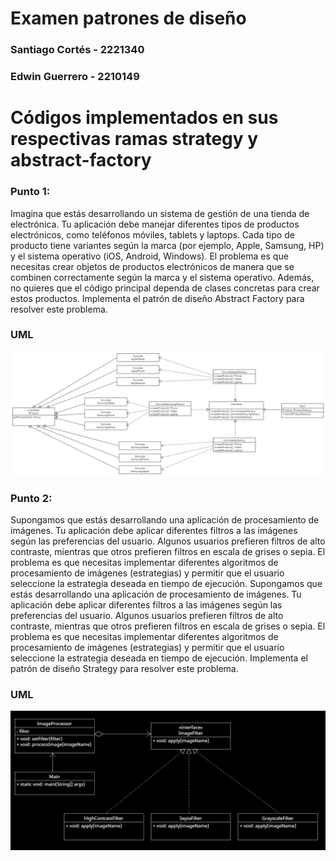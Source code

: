 # Examen patrones de diseño
### Santiago Cortés - 2221340
### Edwin Guerrero - 2210149

# Códigos implementados en sus respectivas ramas strategy y abstract-factory

### Punto 1:
Imagina que estás desarrollando un sistema de gestión de una tienda de electrónica. Tu aplicación debe manejar diferentes tipos de productos electrónicos, como teléfonos móviles, tablets y laptops. Cada tipo de producto tiene variantes según la marca (por ejemplo, Apple, Samsung, HP) y el sistema operativo (iOS, Android, Windows).    El problema es que necesitas crear objetos de productos electrónicos de manera que se combinen correctamente según la marca y el sistema operativo. Además, no quieres que el código principal dependa de clases concretas para crear estos productos. Implementa el patrón de diseño Abstract Factory para resolver este problema.
### UML
![Diagrama uml](https://github.com/scortesg1/examen-patrones/blob/abstract-factory/abstract.PNG)
### Punto 2:
Supongamos que estás desarrollando una aplicación de procesamiento de imágenes. Tu aplicación debe aplicar diferentes filtros a las imágenes según las preferencias del usuario. Algunos usuarios prefieren filtros de alto contraste, mientras que otros prefieren filtros en escala de grises o sepia.  El problema es que necesitas implementar diferentes algoritmos de procesamiento de imágenes (estrategias) y permitir que el usuario seleccione la estrategia deseada en tiempo de ejecución. Supongamos que estás desarrollando una aplicación de procesamiento de imágenes. Tu aplicación debe aplicar diferentes filtros a las imágenes según las preferencias del usuario. Algunos usuarios prefieren filtros de alto contraste, mientras que otros prefieren filtros en escala de grises o sepia. El problema es que necesitas implementar diferentes algoritmos de procesamiento de imágenes (estrategias) y permitir que el usuario seleccione la estrategia deseada en tiempo de ejecución. Implementa el patrón de diseño Strategy para resolver este problema.
### UML
![Diagrama uml](https://github.com/scortesg1/examen-patrones/blob/main/strategyUML.PNG)
